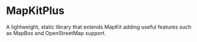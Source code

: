 # MapKitPlus

A lightweight, static library that extends MapKit adding useful features such as MapBox and OpenStreetMap support.
